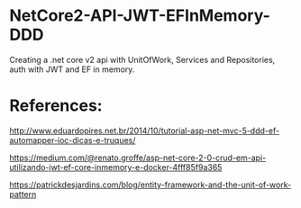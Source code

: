# NetCore2-API-JWT-EFInMemory-DDD
Creating a .net core v2 api with UnitOfWork, Services and Repositories, auth with JWT and EF in memory.

<h1>References:</h1>
<a href="http://www.eduardopires.net.br/2014/10/tutorial-asp-net-mvc-5-ddd-ef-automapper-ioc-dicas-e-truques/" target="_blank">http://www.eduardopires.net.br/2014/10/tutorial-asp-net-mvc-5-ddd-ef-automapper-ioc-dicas-e-truques/</a>

<a href="https://medium.com/@renato.groffe/asp-net-core-2-0-crud-em-api-utilizando-jwt-ef-core-inmemory-e-docker-4fff85f9a365" target="_blank">https://medium.com/@renato.groffe/asp-net-core-2-0-crud-em-api-utilizando-jwt-ef-core-inmemory-e-docker-4fff85f9a365</a>

<a href="https://patrickdesjardins.com/blog/entity-framework-and-the-unit-of-work-pattern" target="_blank">https://patrickdesjardins.com/blog/entity-framework-and-the-unit-of-work-pattern</a>

